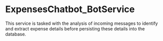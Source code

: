 # ExpensesChatbot_BotService
This service is tasked with the analysis of incoming messages to identify and extract expense details before persisting these details into the database.
